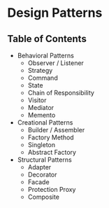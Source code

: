 # Design Patterns

## Table of Contents

* Behavioral Patterns
	* Observer / Listener
	* Strategy
	* Command
	* State
	* Chain of Responsibility
	* Visitor
	* Mediator
	* Memento
* Creational Patterns
	* Builder / Assembler
	* Factory Method
	* Singleton
	* Abstract Factory
* Structural Patterns
	* Adapter
	* Decorator
	* Facade
	* Protection Proxy
	* Composite
